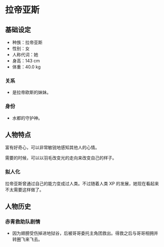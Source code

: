# 拉帝亚斯

## 基础设定

- 种族：拉帝亚斯
- 性别：女
- 人称代词：她
- 身高：143 cm
- 体重：40.0 kg

### 关系

- 是拉帝欧斯的妹妹。

### 身份

- 水都的守护神。

## 人物特点

富有好奇心，可以非常敏锐地感知其他人的心情。

需要的时候，可以以羽毛改变光的走向来改变自己的样子。

### 拟人化

拉帝亚斯曾通过自己的能力变成过人类。不过随着人类 XP 的发展，她现在看起来不太需要这样做了。

## 人物历史

### 赤青救助队剧情

- 因为翅膀受伤掉进地狱谷，后被哥哥委托主角团救出。得救之后与哥哥相拥并转圈飞来飞去。
